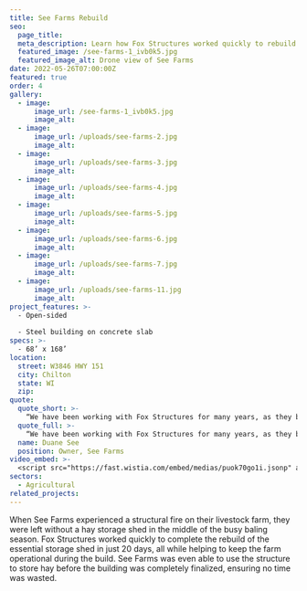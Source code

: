 ```yaml
---
title: See Farms Rebuild
seo:
  page_title:
  meta_description: Learn how Fox Structures worked quickly to rebuild an essential storage shed in just 20 days, all while helping to keep the farm operational during the build.
  featured_image: /see-farms-1_ivb0k5.jpg
  featured_image_alt: Drone view of See Farms
date: 2022-05-26T07:00:00Z
featured: true
order: 4
gallery: 
  - image: 
      image_url: /see-farms-1_ivb0k5.jpg
      image_alt:
  - image: 
      image_url: /uploads/see-farms-2.jpg
      image_alt:
  - image: 
      image_url: /uploads/see-farms-3.jpg
      image_alt:
  - image: 
      image_url: /uploads/see-farms-4.jpg
      image_alt:
  - image: 
      image_url: /uploads/see-farms-5.jpg
      image_alt:
  - image: 
      image_url: /uploads/see-farms-6.jpg
      image_alt:
  - image: 
      image_url: /uploads/see-farms-7.jpg
      image_alt:
  - image: 
      image_url: /uploads/see-farms-11.jpg
      image_alt:
project_features: >-
  - Open-sided
  
  - Steel building on concrete slab
specs: >-
  - 68’ x 168’
location:
  street: W3846 HWY 151
  city: Chilton
  state: WI
  zip:
quote:
  quote_short: >-
    “We have been working with Fox Structures for many years, as they built all of the structures on our farm, and they always impress with their professionalism and expertise.”
  quote_full: >-
    “We have been working with Fox Structures for many years, as they built all of the structures on our farm, and they always impress with their professionalism and expertise. With this particular rebuild, I was amazed by how quickly they were able to work. Mark from Fox Structures had sourced all the necessary materials just days after our structure fire, and the team had our storage shed rebuilt and operational in just 20 days. I would definitely recommend Fox Structures to any farms or other businesses in the area.”
  name: Duane See
  position: Owner, See Farms
video_embed: >-
  <script src="https://fast.wistia.com/embed/medias/puok70go1i.jsonp" async></script><script src="https://fast.wistia.com/assets/external/E-v1.js" async></script><div class="wistia_responsive_padding" style="padding:56.25% 0 0 0;position:relative;"><div class="wistia_responsive_wrapper" style="height:100%;left:0;position:absolute;top:0;width:100%;"><div class="wistia_embed wistia_async_puok70go1i videoFoam=true" style="height:100%;position:relative;width:100%"><div class="wistia_swatch" style="height:100%;left:0;opacity:0;overflow:hidden;position:absolute;top:0;transition:opacity 200ms;width:100%;"><img src="https://fast.wistia.com/embed/medias/puok70go1i/swatch" style="filter:blur(5px);height:100%;object-fit:contain;width:100%;" alt="" aria-hidden="true" onload="this.parentNode.style.opacity=1;" /></div></div></div></div>
sectors:
  - Agricultural
related_projects: 
---
```


When See Farms experienced a structural fire on their livestock farm, they were left without a hay storage shed in the middle of the busy baling season. Fox Structures worked quickly to complete the rebuild of the essential storage shed in just 20 days, all while helping to keep the farm operational during the build. See Farms was even able to use the structure to store hay before the building was completely finalized, ensuring no time was wasted.
